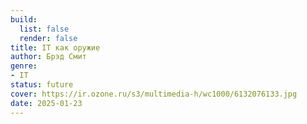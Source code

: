 ```yaml
---
build:
  list: false
  render: false
title: IT как оружие
author: Брэд Смит
genre:
- IT
status: future
cover: https://ir.ozone.ru/s3/multimedia-h/wc1000/6132076133.jpg
date: 2025-01-23
---
```


